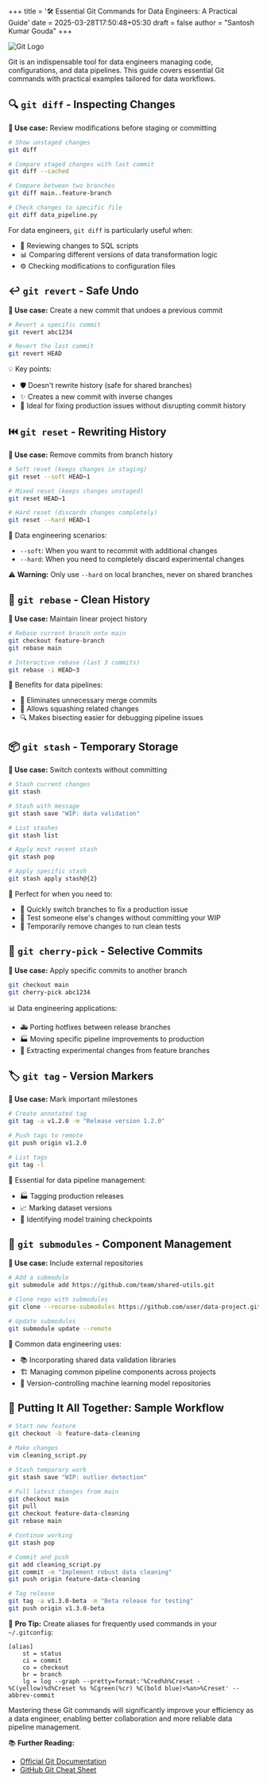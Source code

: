 +++
title = '🛠️ Essential Git Commands for Data Engineers: A Practical Guide'
date = 2025-03-28T17:50:48+05:30
draft = false
author = "Santosh Kumar Gouda"
+++

![Git Logo](https://git-scm.com/images/logos/downloads/Git-Icon-1788C.png)

Git is an indispensable tool for data engineers managing code, configurations, and data pipelines. This guide covers essential Git commands with practical examples tailored for data workflows.

## 🔍 `git diff` - Inspecting Changes

**📌 Use case:** Review modifications before staging or committing

```bash
# Show unstaged changes
git diff

# Compare staged changes with last commit
git diff --cached

# Compare between two branches
git diff main..feature-branch

# Check changes to specific file
git diff data_pipeline.py
```

For data engineers, `git diff` is particularly useful when:

- 🔄 Reviewing changes to SQL scripts
- 📊 Comparing different versions of data transformation logic
- ⚙️ Checking modifications to configuration files

## ↩️ `git revert` - Safe Undo

**📌 Use case:** Create a new commit that undoes a previous commit

```bash
# Revert a specific commit
git revert abc1234

# Revert the last commit
git revert HEAD
```

💡 Key points:
- 🛡️ Doesn't rewrite history (safe for shared branches)
- ✨ Creates a new commit with inverse changes
- 🚀 Ideal for fixing production issues without disrupting commit history

## ⏮️ `git reset` - Rewriting History

**📌 Use case:** Remove commits from branch history

```bash
# Soft reset (keeps changes in staging)
git reset --soft HEAD~1

# Mixed reset (keeps changes unstaged)
git reset HEAD~1

# Hard reset (discards changes completely)
git reset --hard HEAD~1
```

🔧 Data engineering scenarios:
- `--soft`: When you want to recommit with additional changes
- `--hard`: When you need to completely discard experimental changes

⚠️ **Warning:** Only use `--hard` on local branches, never on shared branches

## 🧹 `git rebase` - Clean History

**📌 Use case:** Maintain linear project history

```bash
# Rebase current branch onto main
git checkout feature-branch
git rebase main

# Interactive rebase (last 3 commits)
git rebase -i HEAD~3
```

🎯 Benefits for data pipelines:
- 🧼 Eliminates unnecessary merge commits
- 🧩 Allows squashing related changes
- 🔍 Makes bisecting easier for debugging pipeline issues

## 📦 `git stash` - Temporary Storage

**📌 Use case:** Switch contexts without committing

```bash
# Stash current changes
git stash

# Stash with message
git stash save "WIP: data validation"

# List stashes
git stash list

# Apply most recent stash
git stash pop

# Apply specific stash
git stash apply stash@{2}
```

💼 Perfect for when you need to:
- 🔄 Quickly switch branches to fix a production issue
- 🧪 Test someone else's changes without committing your WIP
- 🧹 Temporarily remove changes to run clean tests

## 🍒 `git cherry-pick` - Selective Commits

**📌 Use case:** Apply specific commits to another branch

```bash
git checkout main
git cherry-pick abc1234
```

📊 Data engineering applications:
- 🚑 Porting hotfixes between release branches
- 🏭 Moving specific pipeline improvements to production
- 🧪 Extracting experimental changes from feature branches

## 🏷️ `git tag` - Version Markers

**📌 Use case:** Mark important milestones

```bash
# Create annotated tag
git tag -a v1.2.0 -m "Release version 1.2.0"

# Push tags to remote
git push origin v1.2.0

# List tags
git tag -l
```

🚀 Essential for data pipeline management:
- 🏭 Tagging production releases
- 📈 Marking dataset versions
- 🤖 Identifying model training checkpoints

## 🧩 `git submodules` - Component Management

**📌 Use case:** Include external repositories

```bash
# Add a submodule
git submodule add https://github.com/team/shared-utils.git

# Clone repo with submodules
git clone --recurse-submodules https://github.com/user/data-project.git

# Update submodules
git submodule update --remote
```

🔧 Common data engineering uses:
- 📚 Incorporating shared data validation libraries
- 🏗️ Managing common pipeline components across projects
- 🧠 Version-controlling machine learning model repositories

## 🚀 Putting It All Together: Sample Workflow

```bash
# Start new feature
git checkout -b feature-data-cleaning

# Make changes
vim cleaning_script.py

# Stash temporary work
git stash save "WIP: outlier detection"

# Pull latest changes from main
git checkout main
git pull
git checkout feature-data-cleaning
git rebase main

# Continue working
git stash pop

# Commit and push
git add cleaning_script.py
git commit -m "Implement robust data cleaning"
git push origin feature-data-cleaning

# Tag release
git tag -a v1.3.0-beta -m "Beta release for testing"
git push origin v1.3.0-beta
```

🌟 **Pro Tip:** Create aliases for frequently used commands in your `~/.gitconfig`:

```gitconfig
[alias]
    st = status
    ci = commit
    co = checkout
    br = branch
    lg = log --graph --pretty=format:'%Cred%h%Creset -%C(yellow)%d%Creset %s %Cgreen(%cr) %C(bold blue)<%an>%Creset' --abbrev-commit
```

Mastering these Git commands will significantly improve your efficiency as a data engineer, enabling better collaboration and more reliable data pipeline management.

📚 **Further Reading:**
- [Official Git Documentation](https://git-scm.com/doc)
- [GitHub Git Cheat Sheet](https://github.github.com/training-kit/downloads/github-git-cheat-sheet.pdf)
